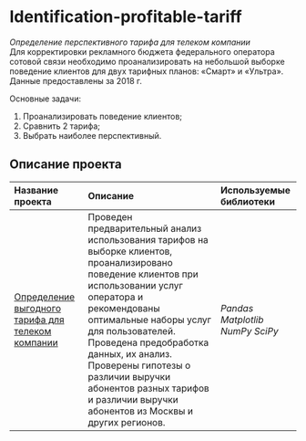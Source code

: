 # Identification-profitable-tariff
*Определение перспективного тарифа для телеком компании*  
Для корректировки рекламного бюджета федерального оператора сотовой связи необходимо проанализировать на небольшой выборке поведение клиентов для двух тарифных планов: «Смарт» и «Ультра». Данные предоставлены за 2018 г.   

Основные задачи:   
1. Проанализировать поведение клиентов;
2. Сравнить 2 тарифа;
3. Выбрать наиболее перспективный.
## Описание проекта
| **Название проекта** | **Описание** | **Используемые библиотеки** |
| :-------------------- | :-------------------- |:--------------------|
| [Определение выгодного тарифа для телеком компании](https://github.com/guzal-chukhlebova/Identification-profitable-tariff/blob/main/%D0%9E%D0%BF%D1%80%D0%B5%D0%B4%D0%B5%D0%BB%D0%B5%D0%BD%D0%B8%D0%B5%20%D0%B2%D1%8B%D0%B3%D0%BE%D0%B4%D0%BD%D0%BE%D0%B3%D0%BE%20%D1%82%D0%B0%D1%80%D0%B8%D1%84%D0%B0%20%D0%B4%D0%BB%D1%8F%20%D1%82%D0%B5%D0%BB%D0%B5%D0%BA%D0%BE%D0%BC%20%D0%BA%D0%BE%D0%BC%D0%BF%D0%B0%D0%BD%D0%B8%D0%B8.ipynb)| Проведен предварительный анализ использования тарифов на выборке клиентов, проанализировано поведение клиентов при использовании услуг оператора и рекомендованы оптимальные наборы услуг для пользователей. Проведена предобработка данных, их анализ. Проверены гипотезы о различии выручки абонентов разных тарифов и различии выручки абонентов из Москвы и других регионов. | *Pandas Matplotlib NumPy SciPy* |

